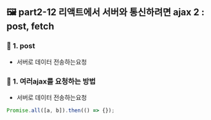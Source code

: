 ## 🖼 part2-12 리액트에서 서버와 통신하려면 ajax 2 : post, fetch

### 🔹 1. post

- 서버로 데이터 전송하는요청

### 🔹 1. 여러ajax를 요청하는 방법

- 서버로 데이터 전송하는요청

```jsx
Promise.all([a, b]).then(() => {});
```
